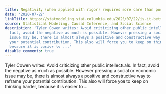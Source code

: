 ```yaml
---
title: Negativity (when applied with rigor) requires more care than positivity.
date: '2020-07-22'
linkTitle: https://statmodeling.stat.columbia.edu/2020/07/22/is-it-better-to-be-more-positive/
source: Statistical Modeling, Causal Inference, and Social Science
description: 'Tyler Cowen writes: Avoid criticizing other public intellectuals. In
  fact, avoid the negative as much as possible. However pressing a social or economic
  issue may be, there is almost always a positive and constructive way to reframe
  your potential contribution. This also will force you to keep on thinking harder,
  because it is easier to ...'
disable_comments: true
---
```

Tyler Cowen writes: Avoid criticizing other public intellectuals. In fact, avoid the negative as much as possible. However pressing a social or economic issue may be, there is almost always a positive and constructive way to reframe your potential contribution. This also will force you to keep on thinking harder, because it is easier to ...